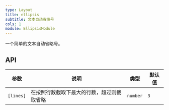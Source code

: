```yaml
---
type: Layout
title: ellipsis
subtitle: 文本自动省略号
cols: 1
module: EllipsisModule
---
```


一个简单的文本自动省略号。

## API

参数      | 说明                                      | 类型     | 默认值
----------|-----------------------------------------|----------|----
`[lines]` | 在按照行数截取下最大的行数，超过则截取省略 | `number` | `3`